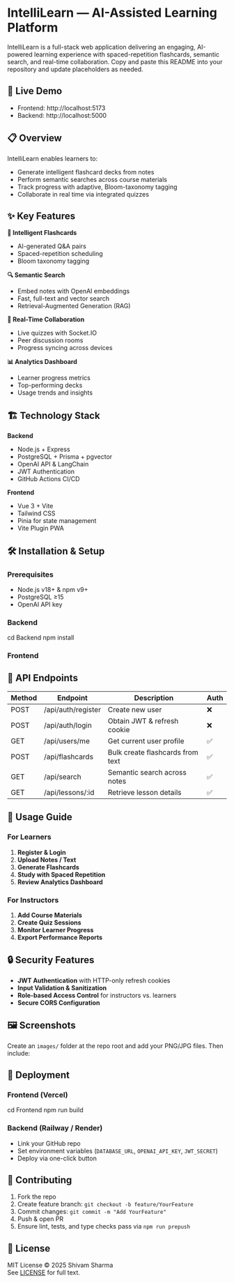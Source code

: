 # IntelliLearn — AI-Assisted Learning Platform

IntelliLearn is a full-stack web application delivering an engaging, AI-powered learning experience with spaced-repetition flashcards, semantic search, and real-time collaboration. Copy and paste this README into your repository and update placeholders as needed.

## 🚀 Live Demo

- Frontend: http://localhost:5173  
- Backend: http://localhost:5000  

## 📋 Overview

IntelliLearn enables learners to:
- Generate intelligent flashcard decks from notes
- Perform semantic searches across course materials
- Track progress with adaptive, Bloom-taxonomy tagging
- Collaborate in real time via integrated quizzes

## ✨ Key Features

**🎴 Intelligent Flashcards**  
- AI-generated Q&A pairs  
- Spaced-repetition scheduling  
- Bloom taxonomy tagging  

**🔍 Semantic Search**  
- Embed notes with OpenAI embeddings  
- Fast, full-text and vector search  
- Retrieval-Augmented Generation (RAG)

**📡 Real-Time Collaboration**  
- Live quizzes with Socket.IO  
- Peer discussion rooms  
- Progress syncing across devices

**📊 Analytics Dashboard**  
- Learner progress metrics  
- Top-performing decks  
- Usage trends and insights  

## 🏗️ Technology Stack

**Backend**  
- Node.js + Express  
- PostgreSQL + Prisma + pgvector  
- OpenAI API & LangChain  
- JWT Authentication  
- GitHub Actions CI/CD  

**Frontend**  
- Vue 3 + Vite  
- Tailwind CSS  
- Pinia for state management  
- Vite Plugin PWA  

## 🛠️ Installation & Setup

### Prerequisites

- Node.js v18+ & npm v9+  
- PostgreSQL ≥15  
- OpenAI API key  

### Backend
cd Backend
npm install




### Frontend




## 📡 API Endpoints

| Method | Endpoint                   | Description                                       | Auth |
|--------|----------------------------|---------------------------------------------------|------|
| POST   | /api/auth/register         | Create new user                                   | ❌   |
| POST   | /api/auth/login            | Obtain JWT & refresh cookie                       | ❌   |
| GET    | /api/users/me              | Get current user profile                          | ✅   |
| POST   | /api/flashcards            | Bulk create flashcards from text                  | ✅   |
| GET    | /api/search                | Semantic search across notes                      | ✅   |
| GET    | /api/lessons/:id           | Retrieve lesson details                           | ✅   |

## 🎯 Usage Guide

### For Learners

1. **Register & Login**  
2. **Upload Notes / Text**  
3. **Generate Flashcards**  
4. **Study with Spaced Repetition**  
5. **Review Analytics Dashboard**  

### For Instructors

1. **Add Course Materials**  
2. **Create Quiz Sessions**  
3. **Monitor Learner Progress**  
4. **Export Performance Reports**  

## 🔒 Security Features

- **JWT Authentication** with HTTP-only refresh cookies  
- **Input Validation & Sanitization**  
- **Role-based Access Control** for instructors vs. learners  
- **Secure CORS Configuration**

## 🖼️ Screenshots

Create an `images/` folder at the repo root and add your PNG/JPG files. Then include:


## 🚀 Deployment

### Frontend (Vercel)
cd Frontend
npm run build



### Backend (Railway / Render)

- Link your GitHub repo  
- Set environment variables (`DATABASE_URL`, `OPENAI_API_KEY`, `JWT_SECRET`)  
- Deploy via one-click button

## 🤝 Contributing

1. Fork the repo  
2. Create feature branch: `git checkout -b feature/YourFeature`  
3. Commit changes: `git commit -m "Add YourFeature"`  
4. Push & open PR  
5. Ensure lint, tests, and type checks pass via `npm run prepush`

## 📝 License

MIT License © 2025 Shivam Sharma  
See [LICENSE](./LICENSE) for full text.

